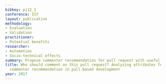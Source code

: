 ```yaml
---
bibkey: pj12_1
conference: IST
layout: publication
methodology:
- Evaluation
- Validation
practitioner:
- Potential benefits
researcher:
- Automation
- Socio-technical effects
summary: Propose commenter recommendation for pull request with useful attributes
title: Who should comment on this pull request? Analyzing attributes for more accurate
  commenter recommendation in pull-based development
year: 2017
---
```

